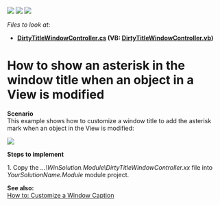 <!-- default badges list -->
![](https://img.shields.io/endpoint?url=https://codecentral.devexpress.com/api/v1/VersionRange/128593592/13.2.6%2B)
[![](https://img.shields.io/badge/Open_in_DevExpress_Support_Center-FF7200?style=flat-square&logo=DevExpress&logoColor=white)](https://supportcenter.devexpress.com/ticket/details/E1703)
[![](https://img.shields.io/badge/📖_How_to_use_DevExpress_Examples-e9f6fc?style=flat-square)](https://docs.devexpress.com/GeneralInformation/403183)
<!-- default badges end -->
<!-- default file list -->
*Files to look at*:

* **[DirtyTitleWindowController.cs](./CS/WinSolution.Module/DirtyTitleWindowController.cs) (VB: [DirtyTitleWindowController.vb](./VB/WinSolution.Module/DirtyTitleWindowController.vb))**
<!-- default file list end -->
# How to show an asterisk in the window title when an object in a View is modified


<p><strong>Scenar</strong><strong>i</strong><strong>o</strong><br />
This example shows how to customize a window title to add the asterisk mark when an object in the View is modified:</p><p><img src="https://raw.githubusercontent.com/DevExpress-Examples/how-to-show-an-asterisk-in-the-window-title-when-an-object-in-a-view-is-modified-e1703/13.2.6+/media/bf37d5f5-9d4e-4988-830a-b210cf11d4ec.png"></p><p><strong>Steps to implement</strong></p><p>1. Copy the <i>...\WinSolution.Module</i><i>\</i><i>DirtyTitleWindowController</i><i>.xx</i> file into <i>YourSolution</i><i>Name.</i><i>Module</i> module project.</p><p><strong>See also:</strong><strong><br />
</strong><a href="http://documentation.devexpress.com/#Xaf/CustomDocument3252"><u>How to: Customize a Window Caption</u></a></p>

<br/>


